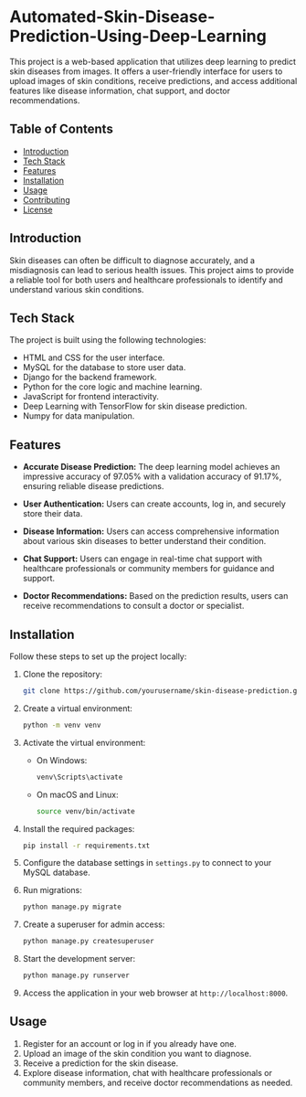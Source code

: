 # Automated-Skin-Disease-Prediction-Using-Deep-Learning


This project is a web-based application that utilizes deep learning to predict skin diseases from images. It offers a user-friendly interface for users to upload images of skin conditions, receive predictions, and access additional features like disease information, chat support, and doctor recommendations.

## Table of Contents

- [Introduction](#introduction)
- [Tech Stack](#tech-stack)
- [Features](#features)
- [Installation](#installation)
- [Usage](#usage)
- [Contributing](#contributing)
- [License](#license)

## Introduction

Skin diseases can often be difficult to diagnose accurately, and a misdiagnosis can lead to serious health issues. This project aims to provide a reliable tool for both users and healthcare professionals to identify and understand various skin conditions.

## Tech Stack

The project is built using the following technologies:

- HTML and CSS for the user interface.
- MySQL for the database to store user data.
- Django for the backend framework.
- Python for the core logic and machine learning.
- JavaScript for frontend interactivity.
- Deep Learning with TensorFlow for skin disease prediction.
- Numpy for data manipulation.

## Features

- **Accurate Disease Prediction:** The deep learning model achieves an impressive accuracy of 97.05% with a validation accuracy of 91.17%, ensuring reliable disease predictions.

- **User Authentication:** Users can create accounts, log in, and securely store their data.

- **Disease Information:** Users can access comprehensive information about various skin diseases to better understand their condition.

- **Chat Support:** Users can engage in real-time chat support with healthcare professionals or community members for guidance and support.

- **Doctor Recommendations:** Based on the prediction results, users can receive recommendations to consult a doctor or specialist.

## Installation

Follow these steps to set up the project locally:

1. Clone the repository:

   ```bash
   git clone https://github.com/yourusername/skin-disease-prediction.git
   ```

2. Create a virtual environment:

   ```bash
   python -m venv venv
   ```

3. Activate the virtual environment:

   - On Windows:

     ```bash
     venv\Scripts\activate
     ```

   - On macOS and Linux:

     ```bash
     source venv/bin/activate
     ```

4. Install the required packages:

   ```bash
   pip install -r requirements.txt
   ```

5. Configure the database settings in `settings.py` to connect to your MySQL database.

6. Run migrations:

   ```bash
   python manage.py migrate
   ```

7. Create a superuser for admin access:

   ```bash
   python manage.py createsuperuser
   ```

8. Start the development server:

   ```bash
   python manage.py runserver
   ```

9. Access the application in your web browser at `http://localhost:8000`.

## Usage

1. Register for an account or log in if you already have one.
2. Upload an image of the skin condition you want to diagnose.
3. Receive a prediction for the skin disease.
4. Explore disease information, chat with healthcare professionals or community members, and receive doctor recommendations as needed.

